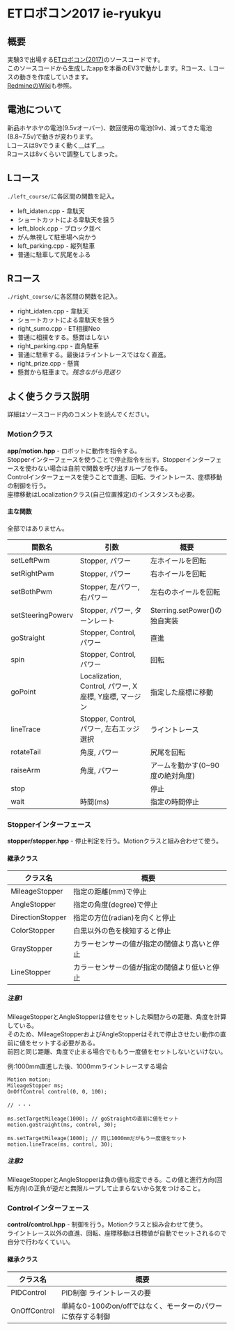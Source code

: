 ETロボコン2017 ie-ryukyu
====
## 概要
実験3で出場する[ETロボコン(2017)](http://www.etrobo.jp/2017/ "ETロボコン2017公式サイト")のソースコードです。  
このソースコードから生成したappを本番のEV3で動かします。Rコース、Lコースの動きを作成していきます。  
[RedmineのWiki](https://redmine.ie.u-ryukyu.ac.jp/projects/etrobo2017-teamtwd/wiki "Redmine")も参照。

## 電池について
新品ホヤホヤの電池(9.5vオーバー)、数回使用の電池(9v)、減ってきた電池(8.8~7.5v)で動きが変わります。  
Lコースは9vでうまく動く__はず__。  
Rコースは8vくらいで調整してしまった。

## Lコース

`./left_course/`に各区間の関数を記入。

- left_idaten.cpp - 韋駄天
 - ショートカットによる韋駄天を狙う
- left_block.cpp - ブロック並べ
 - がん無視して駐車場へ向かう
- left_parking.cpp - 縦列駐車
 - 普通に駐車して尻尾をふる

## Rコース

`./right_course/`に各区間の関数を記入。

- right_idaten.cpp - 韋駄天
 - ショートカットによる韋駄天を狙う
- right_sumo.cpp - ET相撲Neo
 - 普通に相撲をする。懸賞はしない
- right_parking.cpp - 直角駐車
 - 普通に駐車する。最後はライントレースではなく直進。
- right_prize.cpp - 懸賞
 - 懸賞から駐車まで。*残念ながら見送り*

## よく使うクラス説明
詳細はソースコード内のコメントを読んでください。

### Motionクラス
__app/motion.hpp__ - ロボットに動作を指令する。  
Stopperインターフェースを使うことで停止指令を出す。Stopperインターフェースを使わない場合は自前で関数を呼び出すループを作る。  
Controlインターフェースを使うことで直進、回転、ライントレース、座標移動の制御を行う。  
座標移動はLocalizationクラス(自己位置推定)のインスタンスも必要。

#### 主な関数
全部ではありません。

|関数名           |引数                                                  |概要                          |
|-----------------|------------------------------------------------------|------------------------------|
|setLeftPwm       |Stopper, パワー                                       |左ホイールを回転              |
|setRightPwm      |Stopper, パワー                                       |右ホイールを回転              |
|setBothPwm       |Stopper, 左パワー, 右パワー                           |左右のホイールを回転          |
|setSteeringPowerv|Stopper, パワー, ターンレート                         |Sterring.setPower()の独自実装 |
|goStraight       |Stopper, Control, パワー                              |直進                          |
|spin             |Stopper, Control, パワー                              |回転                          |
|goPoint          |Localization, Control, パワー, X座標, Y座標, マージン |指定した座標に移動            |
|lineTrace        |Stopper, Control, パワー, 左右エッジ選択              |ライントレース                |
|rotateTail       |角度, パワー                                          |尻尾を回転                    |
|raiseArm         |角度, パワー                                          |アームを動かす(0~90度の絶対角度)  |
|stop             |                                                      |停止                          |
|wait             |時間(ms)                                              |指定の時間停止                |

### Stopperインターフェース
__stopper/stopper.hpp__ - 停止判定を行う。Motionクラスと組み合わせて使う。

#### 継承クラス

|クラス名         |概要                                         |
|-----------------|---------------------------------------------|
|MileageStopper   |指定の距離(mm)で停止                         |
|AngleStopper     |指定の角度(degree)で停止                     |
|DirectionStopper |指定の方位(radian)を向くと停止               |
|ColorStopper     |白黒以外の色を検知すると停止                 |
|GrayStopper      |カラーセンサーの値が指定の閾値より高いと停止 |
|LineStopper      |カラーセンサーの値が指定の閾値より低いと停止 |

##### 注意1 
MileageStopperとAngleStopperは値をセットした瞬間からの距離、角度を計算している。  
そのため、MileageStopperおよびAngleStopperはそれで停止させたい動作の直前に値をセットする必要がある。  
前回と同じ距離、角度で止まる場合でももう一度値をセットしないといけない。  

例:1000mm直進した後、1000mmライントレースする場合
```
Motion motion;
MileageStopper ms;
OnOffControl control(0, 0, 100);

// ・・・

ms.setTargetMileage(1000); // goStraightの直前に値をセット
motion.goStraight(ms, control, 30);

ms.setTargetMileage(1000); // 同じ1000mmだがもう一度値をセット
motion.lineTrace(ms, control, 30);
```

##### 注意2
MileageStopperとAngleStopperは負の値も指定できる。この値と進行方向(回転方向)の正負が逆だと無限ループして止まらないから気をつけること。

### Controlインターフェース
__control/control.hpp__ - 制御を行う。Motionクラスと組み合わせて使う。  
ライントレース以外の直進、回転、座標移動は目標値が自動でセットされるので自分で行わなくていい。

#### 継承クラス

|クラス名     |概要                                                        |
|-------------|------------------------------------------------------------|
|PIDControl   |PID制御 ライントレースの要                                  |
|OnOffControl |単純な0-100のon/offではなく、モーターのパワーに依存する制御 |
